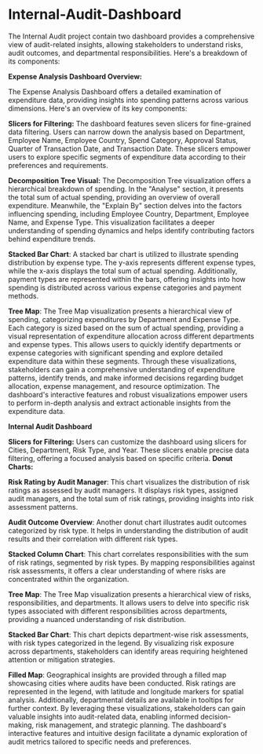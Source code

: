 # Internal-Audit-Dashboard
The Internal Audit project contain two dashboard provides a comprehensive view of audit-related insights, allowing stakeholders to understand risks, audit outcomes, and departmental responsibilities. Here's a breakdown of its components:

**Expense Analysis Dashboard Overview:**

The Expense Analysis Dashboard offers a detailed examination of expenditure data, providing insights into spending patterns across various dimensions. Here's an overview of its key components:

**Slicers for Filtering:**
The dashboard features seven slicers for fine-grained data filtering. Users can narrow down the analysis based on Department, Employee Name, Employee Country, Spend Category, Approval Status, Quarter of Transaction Date, and Transaction Date. These slicers empower users to explore specific segments of expenditure data according to their preferences and requirements.

**Decomposition Tree Visual:**
The Decomposition Tree visualization offers a hierarchical breakdown of spending. In the "Analyse" section, it presents the total sum of actual spending, providing an overview of overall expenditure. Meanwhile, the "Explain By" section delves into the factors influencing spending, including Employee Country, Department, Employee Name, and Expense Type. This visualization facilitates a deeper understanding of spending dynamics and helps identify contributing factors behind expenditure trends.

**Stacked Bar Chart**:
A stacked bar chart is utilized to illustrate spending distribution by expense type. The y-axis represents different expense types, while the x-axis displays the total sum of actual spending. Additionally, payment types are represented within the bars, offering insights into how spending is distributed across various expense categories and payment methods.

**Tree Map**:
The Tree Map visualization presents a hierarchical view of spending, categorizing expenditures by Department and Expense Type. Each category is sized based on the sum of actual spending, providing a visual representation of expenditure allocation across different departments and expense types. This allows users to quickly identify departments or expense categories with significant spending and explore detailed expenditure data within these segments.
Through these visualizations, stakeholders can gain a comprehensive understanding of expenditure patterns, identify trends, and make informed decisions regarding budget allocation, expense management, and resource optimization. The dashboard's interactive features and robust visualizations empower users to perform in-depth analysis and extract actionable insights from the expenditure data.


**Internal Audit Dashboard**

 **Slicers for Filtering:**
Users can customize the dashboard using slicers for Cities, Department, Risk Type, and Year. These slicers enable precise data filtering, offering a focused analysis based on specific criteria.
**Donut Charts:**

**Risk Rating by Audit Manager**: This chart visualizes the distribution of risk ratings as assessed by audit managers. It displays risk types, assigned audit managers, and the total sum of risk ratings, providing insights into risk assessment patterns.

**Audit Outcome Overview**: Another donut chart illustrates audit outcomes categorized by risk type. It helps in understanding the distribution of audit results and their correlation with different risk types.

**Stacked Column Chart**:
This chart correlates responsibilities with the sum of risk ratings, segmented by risk types. By mapping responsibilities against risk assessments, it offers a clear understanding of where risks are concentrated within the organization.

**Tree Map**:
The Tree Map visualization presents a hierarchical view of risks, responsibilities, and departments. It allows users to delve into specific risk types associated with different responsibilities across departments, providing a nuanced understanding of risk distribution.

**Stacked Bar Chart**:
This chart depicts department-wise risk assessments, with risk types categorized in the legend. By visualizing risk exposure across departments, stakeholders can identify areas requiring heightened attention or mitigation strategies.

**Filled Map**:
Geographical insights are provided through a filled map showcasing cities where audits have been conducted. Risk ratings are represented in the legend, with latitude and longitude markers for spatial analysis. Additionally, departmental details are available in tooltips for further context.
By leveraging these visualizations, stakeholders can gain valuable insights into audit-related data, enabling informed decision-making, risk management, and strategic planning. The dashboard's interactive features and intuitive design facilitate a dynamic exploration of audit metrics tailored to specific needs and preferences.
